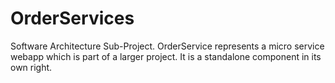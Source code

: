 # OrderServices
Software Architecture Sub-Project. OrderService represents a micro service webapp which is part of a larger project. It is a standalone component in its own right.

